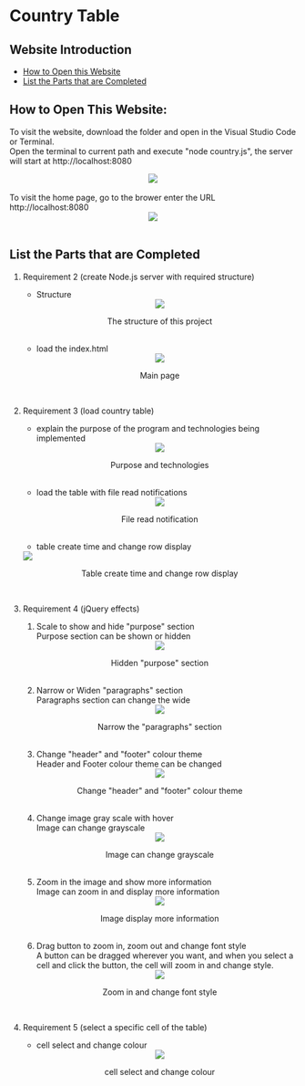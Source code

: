 # Country Table

## Website Introduction
- [How to Open this Website](#how-to-open-this-website)
- [List the Parts that are Completed](#list-the-parts-that-are-completed)

## How to Open This Website:
To visit the website, download the folder and open in the Visual Studio Code or Terminal.
<br>
Open the terminal to current path and execute "node country.js", the server will start at http://localhost:8080
<div align=center><img src="documentation/images/1-1.png"></div>
<br>
To visit the home page, go to the brower enter the URL http://localhost:8080
<div align=center><img src="documentation/images/1-2.png"></div><br>

## List the Parts that are Completed
1. Requirement 2 (create Node.js server with required structure)
    - Structure<br>
    <div align=center><img src="documentation/images/2-1.png"></div>
    <p align=center>The structure of this project</p><br>

    - load the index.html<br>
    <div align=center><img src="documentation/images/2-2.png"></div>
    <p align=center>Main page</p><br>

2. Requirement 3 (load country table)
    - explain the purpose of the program and technologies being implemented<br>
    <div align=center><img src="documentation/images/3-1.png"></div>
    <p align=center>Purpose and technologies</p><br>

    - load the table with file read notifications<br>
    <div align=center><img src="documentation/images/3-2.png"></div>
    <p align=center>File read notification</p><br>

    - table create time and change row display<br>
    <div align=center"><img src="documentation/images/3-3.png"></div>
    <p align=center>Table create time and change row display</p><br>

3. Requirement 4 (jQuery effects)
    1. Scale to show and hide "purpose" section
        <br>Purpose section can be shown or hidden
    <div align=center><img src="documentation/images/4-1.png"></div>
    <p align=center>Hidden "purpose" section</p><br>

    2. Narrow or Widen "paragraphs" section
        <br>Paragraphs section can change the wide
    <div align=center><img src="documentation/images/4-2.png"></div>
    <p align=center>Narrow the "paragraphs" section</p><br>

    3. Change "header" and "footer" colour theme
        <br>Header and Footer colour theme can be changed
    <div align=center><img src="documentation/images/4-3.png"></div>
    <p align=center>Change "header" and "footer" colour theme</p><br>

    4. Change image gray scale with hover
        <br>Image can change grayscale
    <div align=center><img src="documentation/images/4-4.png"></div>
    <p align=center>Image can change grayscale</p><br>
    
    5. Zoom in the image and show more information
        <br>Image can zoom in and display more information
    <div align=center><img src="documentation/images/4-5.png"></div>
    <p align=center>Image display more information</p><br>

    6. Drag button to zoom in, zoom out and change font style
        <br>A button can be dragged wherever you want, and when you select a cell and click the button, the cell will zoom in and change style.
    <div align=center><img src="documentation/images/4-6.png"></div>
    <p align=center>Zoom in and change font style</p><br>


4. Requirement 5 (select a specific cell of the table)
    - cell select and change colour<br>
    <div align=center><img src="documentation/images/5-1.png"></div>
    <p align=center>cell select and change colour</p><br>
